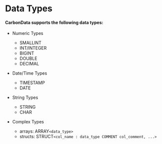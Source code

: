 <!--
    Licensed to the Apache Software Foundation (ASF) under one
    or more contributor license agreements.  See the NOTICE file
    distributed with this work for additional information
    regarding copyright ownership.  The ASF licenses this file
    to you under the Apache License, Version 2.0 (the
    "License"); you may not use this file except in compliance
    with the License.  You may obtain a copy of the License at

      http://www.apache.org/licenses/LICENSE-2.0

    Unless required by applicable law or agreed to in writing,
    software distributed under the License is distributed on an
    "AS IS" BASIS, WITHOUT WARRANTIES OR CONDITIONS OF ANY
    KIND, either express or implied.  See the License for the
    specific language governing permissions and limitations
    under the License.
-->

#  Data Types

#### CarbonData supports the following data types:

  * Numeric Types
    * SMALLINT
    * INT/INTEGER
    * BIGINT
    * DOUBLE
    * DECIMAL

  * Date/Time Types
    * TIMESTAMP
    * DATE

  * String Types
    * STRING
    * CHAR

  * Complex Types
    * arrays: ARRAY``<data_type>``
    * structs: STRUCT``<col_name : data_type COMMENT col_comment, ...>``
